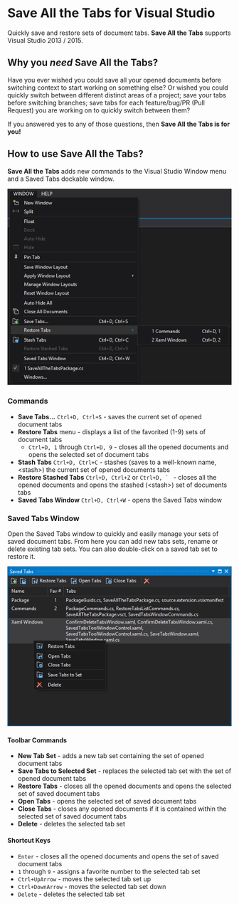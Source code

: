 # Save All the Tabs for Visual Studio

Quickly save and restore sets of document tabs. **Save All the Tabs** supports Visual Studio 2013 / 2015.

## Why you *need* Save All the Tabs?

Have you ever wished you could save all your opened documents before switching context to start working on something else? Or wished you could quickly switch between different distinct areas of a project; save your tabs before switching branches; save tabs for each feature/bug/PR (Pull Request) you are working on to quickly switch between them?

If you answered yes to any of those questions, then **Save All the Tabs is for you!**

## How to use Save All the Tabs?

**Save All the Tabs** adds new commands to the Visual Studio Window menu and a Saved Tabs dockable window.

![Save All the Tabs Commands](/readme-commands.png?raw=true "Save All the Tabs Commands")

### Commands

- **Save Tabs...** `Ctrl+D, Ctrl+S` - saves the current set of opened document tabs
- **Restore Tabs** menu - displays a list of the favorited (1-9) sets of document tabs
  - `Ctrl+D, 1` through `Ctrl+D, 9` - closes all the opened documents and opens the selected set of document tabs
- **Stash Tabs** `Ctrl+D, Ctrl+C` - stashes (saves to a well-known name, \<stash\>) the current set of opened documents tabs
- **Restore Stashed Tabs** `Ctrl+D, Ctrl+Z` or ``Ctrl+D, ` `` - closes all the opened documents and opens the stashed (\<stash\>) set of documents tabs
- **Saved Tabs Window** `Ctrl+D, Ctrl+W` - opens the Saved Tabs window

### Saved Tabs Window

Open the Saved Tabs window to quickly and easily manage your sets of saved document tabs. From here you can add new tabs sets, rename or delete existing tab sets. You can also double-click on a saved tab set to restore it.

![Saved Tabs Window](/readme-saved-tabs-window.png?raw=true "Saved Tabs Window")

#### Toolbar Commands

- **New Tab Set** - adds a new tab set containing the set of opened document tabs
- **Save Tabs to Selected Set** - replaces the selected tab set with the set of opened document tabs
- **Restore Tabs** - closes all the opened documents and opens the selected set of saved document tabs
- **Open Tabs** - opens the selected set of saved document tabs
- **Close Tabs** - closes any opened documents if it is contained within the selected set of saved document tabs
- **Delete** - deletes the selected tab set

#### Shortcut Keys

- `Enter` - closes all the opened documents and opens the set of saved document tabs
- `1` through `9` - assigns a favorite number to the selected tab set
- `Ctrl+UpArrow` - moves the selected tab set up
- `Ctrl+DownArrow` - moves the selected tab set down
- `Delete` - deletes the selected tab set
